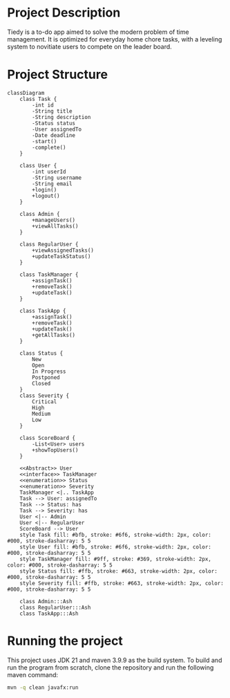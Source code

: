 Project Description
===================
Tiedy is a to-do app aimed to solve the modern problem of time management.
It is optimized for everyday home chore tasks, with a leveling system to novitiate users to compete on the leader board.

Project Structure
=================

```mermaid
classDiagram
    class Task {
        -int id
        -String title
        -String description
        -Status status
        -User assignedTo
        -Date deadline
        -start()
        -complete()
    }

    class User {
        -int userId
        -String username
        -String email
        +login()
        +logout()
    }

    class Admin {
        +manageUsers()
        +viewAllTasks()
    }

    class RegularUser {
        +viewAssignedTasks()
        +updateTaskStatus()
    }

    class TaskManager {
        +assignTask()
        +removeTask()
        +updateTask()
    }

    class TaskApp {
        +assignTask()
        +removeTask()
        +updateTask()
        +getAllTasks()
    }

    class Status {
        New
        Open
        In Progress
        Postponed
        Closed
    }
    class Severity {
        Critical
        High
        Medium
        Low
    }

    class ScoreBoard {
        -List<User> users
        +showTopUsers()
    }

    <<Abstract>> User
    <<interface>> TaskManager
    <<enumeration>> Status
    <<enumeration>> Severity
    TaskManager <|.. TaskApp
    Task --> User: assignedTo
    Task --> Status: has
    Task --> Severity: has
    User <|-- Admin
    User <|-- RegularUser
    ScoreBoard --> User
    style Task fill: #bfb, stroke: #6f6, stroke-width: 2px, color: #000, stroke-dasharray: 5 5
    style User fill: #bfb, stroke: #6f6, stroke-width: 2px, color: #000, stroke-dasharray: 5 5
    style TaskManager fill: #9ff, stroke: #369, stroke-width: 2px, color: #000, stroke-dasharray: 5 5
    style Status fill: #ffb, stroke: #663, stroke-width: 2px, color: #000, stroke-dasharray: 5 5
    style Severity fill: #ffb, stroke: #663, stroke-width: 2px, color: #000, stroke-dasharray: 5 5

    class Admin:::Ash
    class RegularUser:::Ash
    class TaskApp:::Ash
```

Running the project
===================
This project uses JDK 21 and maven 3.9.9 as the build system.
To build and run the program from scratch, clone the repository and run the following maven command:
```bash
mvn -q clean javafx:run
```
